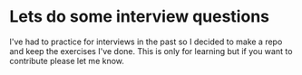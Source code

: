 # Lets do some interview questions
I've had to practice for interviews in the past so I decided to make a repo and keep the exercises I've done. This is only for learning but if you want to contribute please let me know.
